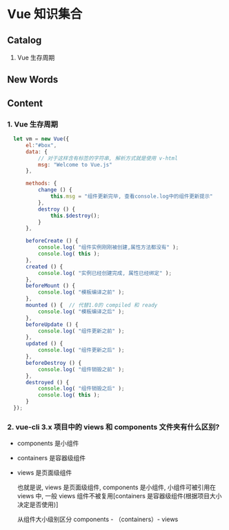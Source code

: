 # Vue 知识集合




## Catalog
1. Vue 生存周期





## New Words






## Content
### 1. Vue 生存周期
  ```js
    let vm = new Vue({
        el:"#box",
        data: {
            // 对于这样含有标签的字符串, 解析方式就是使用 v-html
            msg: "Welcome to Vue.js"
        },

        methods: {
            change () {
                this.msg = "组件更新完毕, 查看console.log中的组件更新提示"
            },
            destroy () {
                this.$destroy();
            }
        },

        beforeCreate () {
            console.log( "组件实例刚刚被创建,属性方法都没有" );
            console.log( this );
        },
        created () {
            console.log( "实例已经创建完成, 属性已经绑定" );
        },
        beforeMount () {
            console.log( "模板编译之前" );
        },
        mounted () {  // 代替1.0的 compiled 和 ready
            console.log( "模板编译之后" );
        },
        beforeUpdate () {
            console.log( "组件更新之前" );
        },
        updated () {
            console.log( "组件更新之后" );
        },
        beforeDestroy () {
            console.log( "组件销毁之前" );
        },
        destroyed () {
            console.log( "组件销毁之后" );
            console.log( this );
        }
    });
  ```

### 2. vue-cli 3.x 项目中的 views 和 components 文件夹有什么区别?
- components 是小组件
- containers 是容器级组件
- views 是页面级组件
  
  也就是说, views 是页面级组件, components 是小组件, 小组件可被引用在 views 中,
  一般 views 组件不被复用[containers 是容器级组件(根据项目大小决定是否使用)]

  从组件大小级别区分 components - （containers）- views
